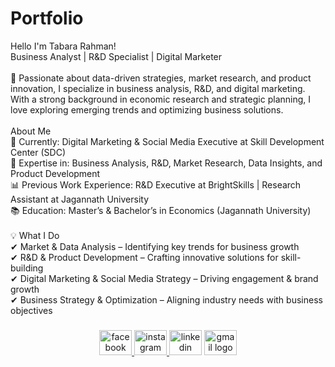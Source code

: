 # Portfolio

<p align="left">Hello I'm Tabara Rahman!<br>Business Analyst | R&D Specialist | Digital Marketer<br><br>🚀 Passionate about data-driven strategies, market research, and product innovation, I specialize in business analysis, R&D, and digital marketing. With a strong background in economic research and strategic planning, I love exploring emerging trends and optimizing business solutions.<br><br>About Me<br>💼 Currently: Digital Marketing & Social Media Executive at Skill Development Center (SDC)<br>🔬 Expertise in: Business Analysis, R&D, Market Research, Data Insights, and Product Development<br>📊 Previous Work Experience: R&D Executive at BrightSkills | Research Assistant at Jagannath University<br>📚 Education: Master’s & Bachelor’s in Economics (Jagannath University)<br><br>💡 What I Do<br>✔ Market & Data Analysis – Identifying key trends for business growth<br>✔ R&D & Product Development – Crafting innovative solutions for skill-building<br>✔ Digital Marketing & Social Media Strategy – Driving engagement & brand growth<br>✔ Business Strategy & Optimization – Aligning industry needs with business objectives</p>

###

<div align="center">
  <a href="https://www.facebook.com/tabararahman" target="_blank">
    <img src="https://raw.githubusercontent.com/maurodesouza/profile-readme-generator/master/src/assets/icons/social/facebook/default.svg" width="52" height="40" alt="facebook logo"  />
  </a>
  <a href="https://www.instagram.com/lavarniyalania/" target="_blank">
    <img src="https://raw.githubusercontent.com/maurodesouza/profile-readme-generator/master/src/assets/icons/social/instagram/default.svg" width="52" height="40" alt="instagram logo"  />
  </a>
  <img src="https://raw.githubusercontent.com/maurodesouza/profile-readme-generator/master/src/assets/icons/social/linkedin/default.svg" width="52" height="40" alt="linkedin logo"  />
  <a href="tabararahman256@gmail.com" target="_blank">
    <img src="https://raw.githubusercontent.com/maurodesouza/profile-readme-generator/master/src/assets/icons/social/gmail/default.svg" width="52" height="40" alt="gmail logo"  />
  </a>
</div>

###
